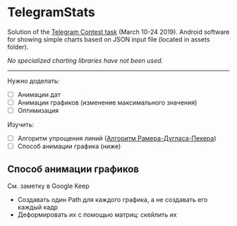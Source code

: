 # TelegramStats

Solution of the [Telegram Contest task](https://t.me/contest/6) (March 10-24 2019).
Android software for showing simple charts based on JSON input file (located in assets folder).

_No specialized charting libraries have not been used._

___

Нужно доделать:
- [ ] Анимации дат
- [ ] Анимации графиков (изменение максимального значения)
- [ ] Оптимизация

Изучить:
- [ ] Алгоритм упрощения линий ([Алгоритм Рамера-Дугласа-Пекера](https://ru.wikipedia.org/wiki/Алгоритм_Рамера_—_Дугласа_—_Пекера))
- [ ] Способ анимации графика (ниже)

## Способ анимации графиков
См. заметку в Google Keep

- Создавать один Path для каждого графика, а не создавать его каждый кадр
- Деформировать их с помощью матриц: скейлить их
